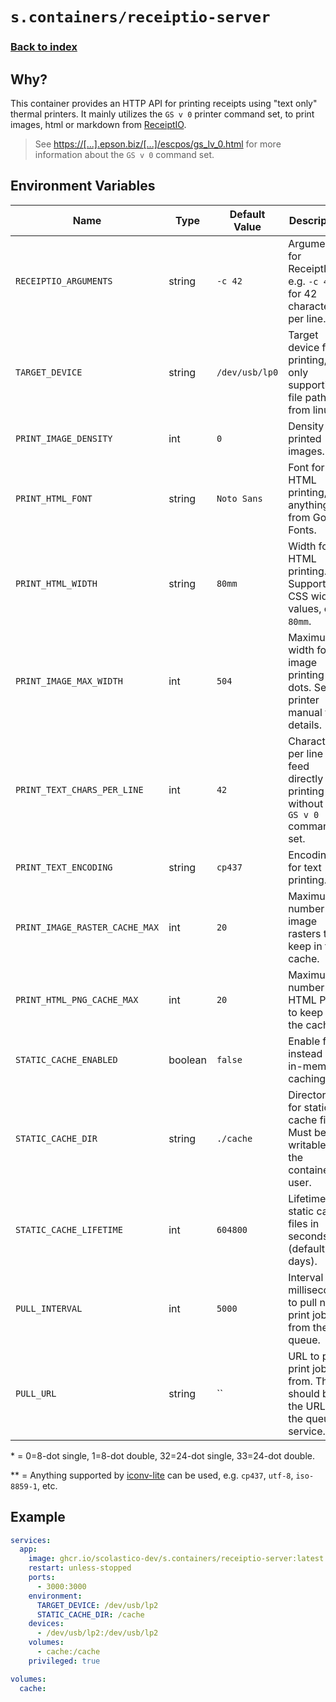 # `s.containers/receiptio-server`

### [Back to index](../../README.md)

## Why?

This container provides an HTTP API for printing receipts using "text only" thermal printers.
It mainly utilizes the `GS v 0` printer command set, to print images, html or markdown from [ReceiptIO](https://github.com/receiptline/receiptio).

> See [https://[...].epson.biz/[...]/escpos/gs_lv_0.html](https://download4.epson.biz/sec_pubs/pos/reference_en/escpos/gs_lv_0.html) for more information about the `GS v 0` command set.

## Environment Variables

| Name                           | Type    | Default Value                      | Description                                                                       |
|--------------------------------|---------|------------------------------------|-----------------------------------------------------------------------------------|
| `RECEIPTIO_ARGUMENTS`          | string  | `-c 42`                            | Arguments for ReceiptIO, e.g. `-c 42` for 42 characters per line.                 |
| `TARGET_DEVICE`                | string  | `/dev/usb/lp0`                     | Target device for printing, only supporting file paths from linux.                |
| `PRINT_IMAGE_DENSITY`          | int     | `0`                                | Density for printed images.\*                                                     |
| `PRINT_HTML_FONT`              | string  | `Noto Sans`                        | Font for HTML printing, anything from Google Fonts.                               |
| `PRINT_HTML_WIDTH`             | string  | `80mm`                             | Width for HTML printing. Supports CSS width values, e.g. `80mm`.                  |
| `PRINT_IMAGE_MAX_WIDTH`        | int     | `504`                              | Maximum width for image printing in dots. See printer manual for details.         |
| `PRINT_TEXT_CHARS_PER_LINE`    | int     | `42`                               | Characters per line feed directly printing text without the `GS v 0` command set. |
| `PRINT_TEXT_ENCODING`          | string  | `cp437`                            | Encoding for text printing.\*\*                                                   |
| `PRINT_IMAGE_RASTER_CACHE_MAX` | int     | `20`                               | Maximum number of image rasters to keep in the cache.                             |
| `PRINT_HTML_PNG_CACHE_MAX`     | int     | `20`                               | Maximum number of HTML PNGs to keep in the cache.                                 |
| `STATIC_CACHE_ENABLED`         | boolean | `false`                            | Enable file, instead of in-memory caching.                                        |
| `STATIC_CACHE_DIR`             | string  | `./cache`                          | Directory for static cache files. Must be writable by the container user.         |
| `STATIC_CACHE_LIFETIME`        | int     | `604800`                           | Lifetime of static cache files in seconds (default: 7 days).                      |
| `PULL_INTERVAL`                | int     | `5000`                             | Interval in milliseconds to pull new print jobs from the queue.                   |
| `PULL_URL`                     | string  | ``                                 | URL to pull print jobs from. This should be the URL of the queue service.         |

\* = 0=8-dot single, 1=8-dot double, 32=24-dot single, 33=24-dot double.

\*\* =  Anything supported by [iconv-lite](https://www.npmjs.com/package/iconv-lite) can be used, e.g. `cp437`, `utf-8`, `iso-8859-1`, etc.

## Example

```yml
services:
  app:
    image: ghcr.io/scolastico-dev/s.containers/receiptio-server:latest
    restart: unless-stopped
    ports:
      - 3000:3000
    environment:
      TARGET_DEVICE: /dev/usb/lp2
      STATIC_CACHE_DIR: /cache
    devices:
      - /dev/usb/lp2:/dev/usb/lp2
    volumes:
      - cache:/cache
    privileged: true

volumes:
  cache:
```
